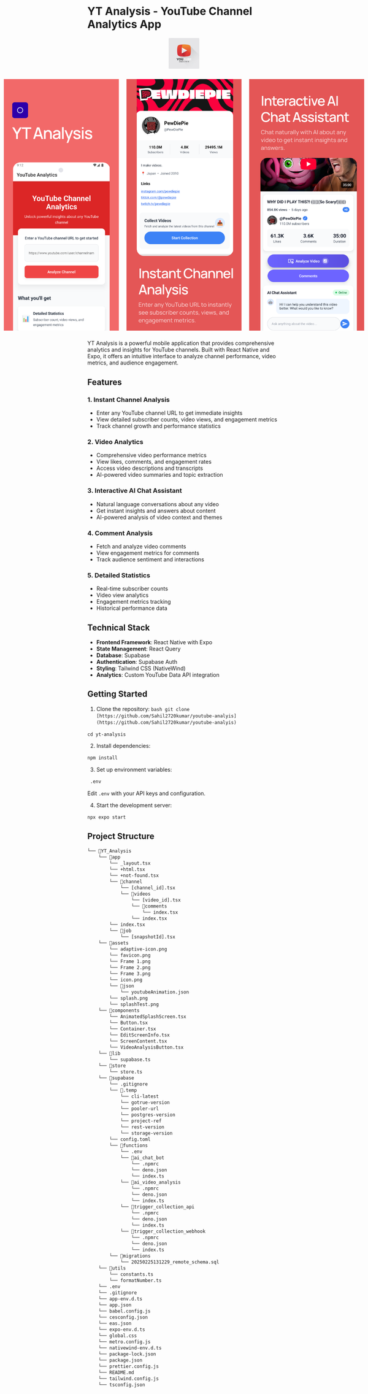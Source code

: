 # YT Analysis - YouTube Channel Analytics App

<p style="text-align: center;">
  <img src="./assets/icon.png" alt="YT Analysis Logo" width="80" />
</p>

<div style="display: flex; justify-content: center; align-items: center;">
  <img src="./assets/Frame 1.png" alt="AI Chat" width="300" style="margin: 10px;"/>
  <img src="./assets/Frame 2.png" alt="AI Chat" width="300" style="margin: 10px;"/>
  <img src="./assets/Frame 3.png" alt="AI Chat" width="300" style="margin: 10px;"/>
</div>


YT Analysis is a powerful mobile application that provides comprehensive analytics and insights for YouTube channels. Built with React Native and Expo, it offers an intuitive interface to analyze channel performance, video metrics, and audience engagement.

## Features

### 1. Instant Channel Analysis

- Enter any YouTube channel URL to get immediate insights
- View detailed subscriber counts, video views, and engagement metrics
- Track channel growth and performance statistics

### 2. Video Analytics

- Comprehensive video performance metrics
- View likes, comments, and engagement rates
- Access video descriptions and transcripts
- AI-powered video summaries and topic extraction


### 3. Interactive AI Chat Assistant

- Natural language conversations about any video
- Get instant insights and answers about content
- AI-powered analysis of video context and themes


### 4. Comment Analysis

- Fetch and analyze video comments
- View engagement metrics for comments
- Track audience sentiment and interactions

### 5. Detailed Statistics

- Real-time subscriber counts
- Video view analytics
- Engagement metrics tracking
- Historical performance data

## Technical Stack

- **Frontend Framework**: React Native with Expo
- **State Management**: React Query
- **Database**: Supabase
- **Authentication**: Supabase Auth
- **Styling**: Tailwind CSS (NativeWind)
- **Analytics**: Custom YouTube Data API integration

## Getting Started

1. Clone the repository:
   `bash
git clone [https://github.com/Sahil2720kumar/youtube-analyis](https://github.com/Sahil2720kumar/youtube-analyis)
`

`
cd yt-analysis
`

2. Install dependencies:

```bash
npm install
```

3. Set up environment variables:

```bash
 .env
```

Edit `.env` with your API keys and configuration.

4. Start the development server:

```bash
npx expo start
```

## Project Structure

```
└── 📁YT_Analysis
    └── 📁app
        └── _layout.tsx
        └── +html.tsx
        └── +not-found.tsx
        └── 📁channel
            └── [channel_id].tsx
            └── 📁videos
                └── [video_id].tsx
                └── 📁comments
                    └── index.tsx
                └── index.tsx
        └── index.tsx
        └── 📁job
            └── [snapshotId].tsx
    └── 📁assets
        └── adaptive-icon.png
        └── favicon.png
        └── Frame 1.png
        └── Frame 2.png
        └── Frame 3.png
        └── icon.png
        └── 📁json
            └── youtubeAnimation.json
        └── splash.png
        └── splashTest.png
    └── 📁components
        └── AnimatedSplashScreen.tsx
        └── Button.tsx
        └── Container.tsx
        └── EditScreenInfo.tsx
        └── ScreenContent.tsx
        └── VideoAnalysisButton.tsx
    └── 📁lib
        └── supabase.ts
    └── 📁store
        └── store.ts
    └── 📁supabase
        └── .gitignore
        └── 📁.temp
            └── cli-latest
            └── gotrue-version
            └── pooler-url
            └── postgres-version
            └── project-ref
            └── rest-version
            └── storage-version
        └── config.toml
        └── 📁functions
            └── .env
            └── 📁ai_chat_bot
                └── .npmrc
                └── deno.json
                └── index.ts
            └── 📁ai_video_analysis
                └── .npmrc
                └── deno.json
                └── index.ts
            └── 📁trigger_collection_api
                └── .npmrc
                └── deno.json
                └── index.ts
            └── 📁trigger_collection_webhook
                └── .npmrc
                └── deno.json
                └── index.ts
        └── 📁migrations
            └── 20250225131229_remote_schema.sql
    └── 📁utils
        └── constants.ts
        └── formatNumber.ts
    └── .env
    └── .gitignore
    └── app-env.d.ts
    └── app.json
    └── babel.config.js
    └── cesconfig.json
    └── eas.json
    └── expo-env.d.ts
    └── global.css
    └── metro.config.js
    └── nativewind-env.d.ts
    └── package-lock.json
    └── package.json
    └── prettier.config.js
    └── README.md
    └── tailwind.config.js
    └── tsconfig.json
```


<!-- ## Contributing

1. Fork the repository
2. Create your feature branch (`git checkout -b feature/amazing-feature`)
3. Commit your changes (`git commit -m 'Add some amazing feature'`)
4. Push to the branch (`git push origin feature/amazing-feature`)
5. Open a Pull Request

## License

This project is licensed under the MIT License - see the [LICENSE](LICENSE) file for details.

## Acknowledgments

- YouTube Data API
- Expo Team
- React Native Community
- Supabase Team

## Support

For support, email support@ytanalysis.com or join our Discord community.

<p align="center">
  <a href="https://discord.gg/ytanalysis">
    <img src="./assets/images/discord-badge.png" alt="Join Discord" width="150"/>
  </a>
</p> -->
